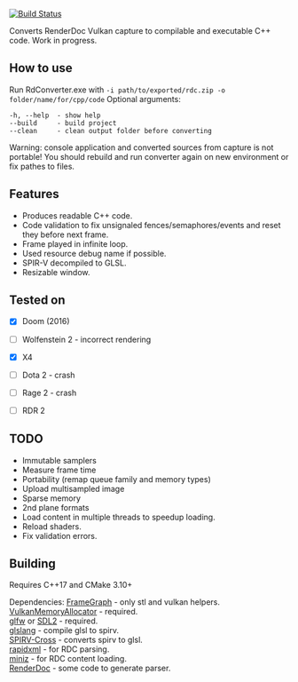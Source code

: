 [![Build Status](https://img.shields.io/travis/azhirnov/RDCtoVkCpp/master.svg?logo=travis)](https://travis-ci.com/azhirnov/RDCtoVkCpp)

Converts RenderDoc Vulkan capture to compilable and executable C++ code.
Work in progress.


## How to use
Run RdConverter.exe with ```-i path/to/exported/rdc.zip -o folder/name/for/cpp/code```
Optional arguments:
```
-h, --help  - show help
--build     - build project
--clean     - clean output folder before converting
```
Warning: console application and converted sources from capture is not portable!
You should rebuild and run converter again on new environment or fix pathes to files.


## Features
* Produces readable C++ code.
* Code validation to fix unsignaled fences/semaphores/events and reset they before next frame.
* Frame played in infinite loop.
* Used resource debug name if possible.
* SPIR-V decompiled to GLSL.
* Resizable window.


## Tested on
* [x] Doom (2016)
* [ ] Wolfenstein 2 - incorrect rendering
* [x] X4
* [ ] Dota 2 - crash
* [ ] Rage 2 - crash
* [ ] RDR 2


## TODO
* Immutable samplers
* Measure frame time
* Portability (remap queue family and memory types)
* Upload multisampled image
* Sparse memory
* 2nd plane formats
* Load content in multiple threads to speedup loading.
* Reload shaders.
* Fix validation errors.


## Building
Requires C++17 and CMake 3.10+

Dependencies:
[FrameGraph](https://github.com/azhirnov/FrameGraph) - only stl and vulkan helpers.<br/>
[VulkanMemoryAllocator](https://github.com/GPUOpen-LibrariesAndSDKs/VulkanMemoryAllocator) - required.<br/>
[glfw](https://github.com/glfw/glfw) or [SDL2](https://www.libsdl.org) - required.<br/>
[glslang](https://github.com/KhronosGroup/glslang) - compile glsl to spirv.<br/>
[SPIRV-Cross](https://github.com/KhronosGroup/SPIRV-Cross) - converts spirv to glsl.<br/>
[rapidxml](https://github.com/dwd/rapidxml) - for RDC parsing.<br/>
[miniz](https://github.com/richgel999/miniz) - for RDC content loading.<br/>
[RenderDoc](https://github.com/baldurk/renderdoc) - some code to generate parser.<br/>
